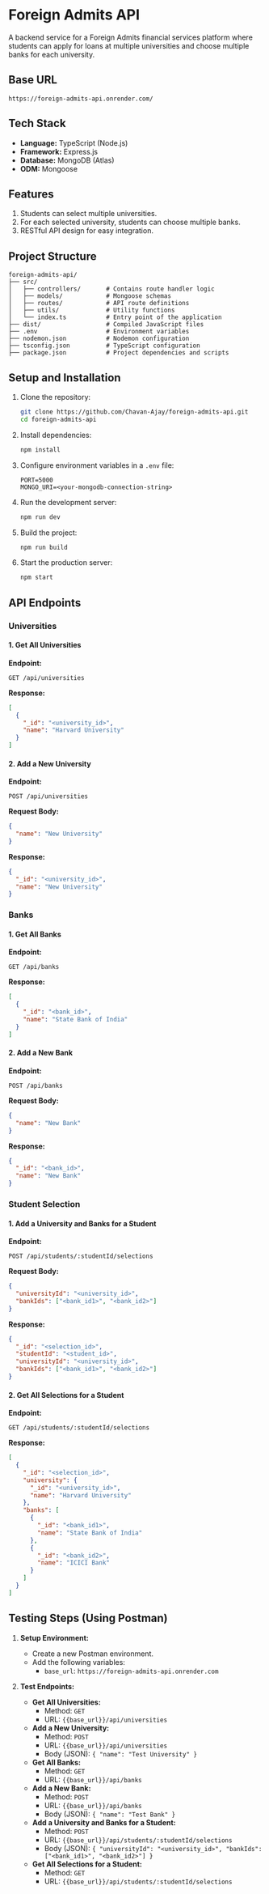 # Foreign Admits API

A backend service for a Foreign Admits financial services platform where students can apply for loans at multiple universities and choose multiple banks for each university.

## Base URL

```
https://foreign-admits-api.onrender.com/
```

## Tech Stack

- **Language:** TypeScript (Node.js)
- **Framework:** Express.js
- **Database:** MongoDB (Atlas)
- **ODM:** Mongoose

## Features

1. Students can select multiple universities.
2. For each selected university, students can choose multiple banks.
3. RESTful API design for easy integration.

## Project Structure

```
foreign-admits-api/
├── src/
│   ├── controllers/       # Contains route handler logic
│   ├── models/            # Mongoose schemas
│   ├── routes/            # API route definitions
│   ├── utils/             # Utility functions
│   └── index.ts           # Entry point of the application
├── dist/                  # Compiled JavaScript files
├── .env                   # Environment variables
├── nodemon.json           # Nodemon configuration
├── tsconfig.json          # TypeScript configuration
├── package.json           # Project dependencies and scripts
```

## Setup and Installation

1. Clone the repository:
   ```bash
   git clone https://github.com/Chavan-Ajay/foreign-admits-api.git
   cd foreign-admits-api
   ```

2. Install dependencies:
   ```bash
   npm install
   ```

3. Configure environment variables in a `.env` file:
   ```env
   PORT=5000
   MONGO_URI=<your-mongodb-connection-string>
   ```

4. Run the development server:
   ```bash
   npm run dev
   ```

5. Build the project:
   ```bash
   npm run build
   ```

6. Start the production server:
   ```bash
   npm start
   ```

## API Endpoints

### **Universities**

#### 1. Get All Universities
**Endpoint:**
```
GET /api/universities
```

**Response:**
```json
[
  {
    "_id": "<university_id>",
    "name": "Harvard University"
  }
]
```

#### 2. Add a New University
**Endpoint:**
```
POST /api/universities
```

**Request Body:**
```json
{
  "name": "New University"
}
```

**Response:**
```json
{
  "_id": "<university_id>",
  "name": "New University"
}
```

### **Banks**

#### 1. Get All Banks
**Endpoint:**
```
GET /api/banks
```

**Response:**
```json
[
  {
    "_id": "<bank_id>",
    "name": "State Bank of India"
  }
]
```

#### 2. Add a New Bank
**Endpoint:**
```
POST /api/banks
```

**Request Body:**
```json
{
  "name": "New Bank"
}
```

**Response:**
```json
{
  "_id": "<bank_id>",
  "name": "New Bank"
}
```

### **Student Selection**

#### 1. Add a University and Banks for a Student
**Endpoint:**
```
POST /api/students/:studentId/selections
```

**Request Body:**
```json
{
  "universityId": "<university_id>",
  "bankIds": ["<bank_id1>", "<bank_id2>"]
}
```

**Response:**
```json
{
  "_id": "<selection_id>",
  "studentId": "<student_id>",
  "universityId": "<university_id>",
  "bankIds": ["<bank_id1>", "<bank_id2>"]
}
```

#### 2. Get All Selections for a Student
**Endpoint:**
```
GET /api/students/:studentId/selections
```

**Response:**
```json
[
  {
    "_id": "<selection_id>",
    "university": {
      "_id": "<university_id>",
      "name": "Harvard University"
    },
    "banks": [
      {
        "_id": "<bank_id1>",
        "name": "State Bank of India"
      },
      {
        "_id": "<bank_id2>",
        "name": "ICICI Bank"
      }
    ]
  }
]
```

## Testing Steps (Using Postman)

1. **Setup Environment:**
   - Create a new Postman environment.
   - Add the following variables:
     - `base_url`: `https://foreign-admits-api.onrender.com`

2. **Test Endpoints:**
   - **Get All Universities:**
     - Method: `GET`
     - URL: `{{base_url}}/api/universities`
   - **Add a New University:**
     - Method: `POST`
     - URL: `{{base_url}}/api/universities`
     - Body (JSON): `{ "name": "Test University" }`
   - **Get All Banks:**
     - Method: `GET`
     - URL: `{{base_url}}/api/banks`
   - **Add a New Bank:**
     - Method: `POST`
     - URL: `{{base_url}}/api/banks`
     - Body (JSON): `{ "name": "Test Bank" }`
   - **Add a University and Banks for a Student:**
     - Method: `POST`
     - URL: `{{base_url}}/api/students/:studentId/selections`
     - Body (JSON): `{ "universityId": "<university_id>", "bankIds": ["<bank_id1>", "<bank_id2>"] }`
   - **Get All Selections for a Student:**
     - Method: `GET`
     - URL: `{{base_url}}/api/students/:studentId/selections`


